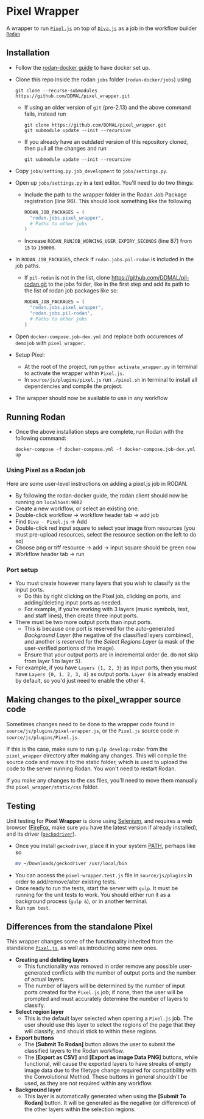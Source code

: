 # Pixel Wrapper

A wrapper to run [```Pixel.js```](https://github.com/DDMAL/Pixel.js) on top of [```Diva.js```](https://github.com/DDMAL/diva.js) as a job in the workflow builder [```Rodan```](https://github.com/DDMAL/Rodan)

## Installation
- Follow the [rodan-docker guide](https://github.com/DDMAL/rodan-docker/blob/master/README.md) to have docker set up.
- Clone this repo inside the rodan `jobs` folder (`rodan-docker/jobs`) using 

  ``` 
  git clone --recurse-submodules https://github.com/DDMAL/pixel_wrapper.git
  ```
  - If using an older version of `git` (pre-2.13) and the above command fails, instead run 
    ```
    git clone https://github.com/DDMAL/pixel_wrapper.git
    git submodule update --init --recursive
    ```
  - If you already have an outdated version of this repository cloned, then pull all the changes and run
    ```
    git submodule update --init --recursive
    ```
- Copy `jobs/setting.py.job_development` to `jobs/settings.py`.
- Open up `jobs/settings.py` in a text editor. You'll need to do two things:
  - Include the path to the wrapper folder in the Rodan Job Package registration (line 96). This should look something like the following
    ``` python
    RODAN_JOB_PACKAGES = (
      "rodan.jobs.pixel_wrapper",
      # Paths to other jobs
    )
    ```
  - Increase `RODAN_RUNJOB_WORKING_USER_EXPIRY_SECONDS` (line 87) from `15` to `150000`.
- In `RODAN_JOB_PACKAGES`, check if `rodan.jobs.pil-rodan` is included in the job paths.
  - If `pil-rodan` is not in the list, clone https://github.com/DDMAL/pil-rodan.git to the jobs folder, like in the first step and add its path to the list of rodan job packages like so:
    ``` python
    RODAN_JOB_PACKAGES = (
      "rodan.jobs.pixel_wrapper", 
      "rodan.jobs.pil-rodan",
      # Paths to other jobs
    )
    ```
- Open `docker-compose.job-dev.yml` and replace both occurences of `demojob` with `pixel_wrapper`.
- Setup Pixel:
  - At the root of the project, run ```python activate_wrapper.py``` in terminal to activate the wrapper within `Pixel.js`.
  - In ```source/js/plugins/pixel.js``` run ```./pixel.sh``` in terminal to install all dependencies and compile the project.
- The wrapper should now be available to use in any workflow

## Running Rodan
- Once the above installation steps are complete, run Rodan with the following command: 
  ```
  docker-compose -f docker-compose.yml -f docker-compose.job-dev.yml up
  ``` 

### Using Pixel as a Rodan job
Here are some user-level instructions on adding a pixel.js job in RODAN.
- By following the rodan-docker guide, the rodan client should now be running on `localhost:9002`
- Create a new workflow, or select an existing one.
- Double-click workflow -> workflow header tab -> add job
- Find `Diva - Pixel.js` -> Add
- Double-click red input square to select your image from resources (you must pre-upload resources, select the resource section on the left to do so)
- Choose png or tiff resource -> add -> input square should be green now
- Workflow header tab -> run

### Port setup
- You must create however many layers that you wish to classify as the input ports.
  - Do this by right clicking on the Pixel job, clicking on ports, and adding/deleting input ports as needed.
  - For example, if you're working with 3 layers (music symbols, text, and staff lines), then create three input ports.
- There must be two more output ports than input ports. 
  - This is because one port is reserved for the auto-generated *Background Layer* (the negative of the classified layers combined), and another is reserved for the *Select Regions Layer* (a mask of the user-verified portions of the image). 
  - Ensure that your output ports are in incremental order (ie. do not skip from layer 1 to layer 5).
- For example, if you have `Layers {1, 2, 3}` as input ports, then you must have `Layers {0, 1, 2, 3, 4}` as output ports. `Layer 0` is already enabled by default, so you'd just need to enable the other 4.

## Making changes to the pixel_wrapper source code
Sometimes changes need to be done to the wrapper code found in `source/js/plugins/pixel-wrapper.js`, or the `Pixel.js` source code in `source/js/plugins/Pixel.js`. 

If this is the case, make sure to run ```gulp develop:rodan``` from the ```pixel_wrapper``` directory after making any changes. This will compile the source code and move it to the static folder, which is used to upload the code to the server running Rodan. You won't need to restart Rodan. 

If you make any changes to the css files, you'll need to move them manually the ```pixel_wrapper/static/css``` folder.

## Testing
Unit testing for **Pixel Wrapper** is done using [Selenium](http://seleniumhq.github.io/selenium/docs/api/javascript/index.html), and requires a web browser ([FireFox](https://www.mozilla.org/en-US/firefox/), make sure you have the latest version if already installed), and its driver ([`geckodriver`](https://github.com/mozilla/geckodriver/releases/)). 

- Once you install `geckodriver`, place it in your system [PATH](https://en.wikipedia.org/wiki/PATH_%28variable%29), perhaps like so
  ``` bash
  mv ~/Downloads/geckodriver /usr/local/bin
  ```
- You can access the `pixel-wrapper.test.js` file in `source/js/plugins` in order to add/remove/alter existing tests. 
- Once ready to run the tests, start the server with `gulp`. It must be running for the unit tests to work. You should either run it as a background process (`gulp &`), or in another terminal. 
- Run `npm test`.

## Differences from the standalone Pixel 
This wrapper changes some of the functionality inherited from the standalone [`Pixel.js`](https://github.com/DDMAL/Pixel.js), as well as introducing some new ones.
- **Creating and deleting layers**
  - This functionality was removed in order remove any possible user-generated conflicts with the number of output ports and the number of actual layers. 
  - The number of layers will be determined by the number of input ports created for the `Pixel.js` job; if none, then the user will be prompted and must accurately determine the number of layers to classify.
- **Select region layer**
  - This is the default layer selected when opening a `Pixel.js` job. The user should use this layer to select the regions of the page that they will classify, and should stick to within these regions. 
- **Export buttons**
  - The **[Submit To Rodan]** button allows the user to submit the classified layers to the Rodan workflow.
  - The **[Export as CSV]** and **[Export as image Data PNG]** buttons, while functional, will cause the exported layers to have streaks of empty image data due to the filetype change required for compatibility with the Convolutional Method. These buttons in general shouldn't be used, as they are not required within any workflow.
- **Background layer**  
  - This layer is automatically generated when using the **[Submit To Rodan]** button. It will be generated as the negative (or difference) of the other layers within the selection regions.
